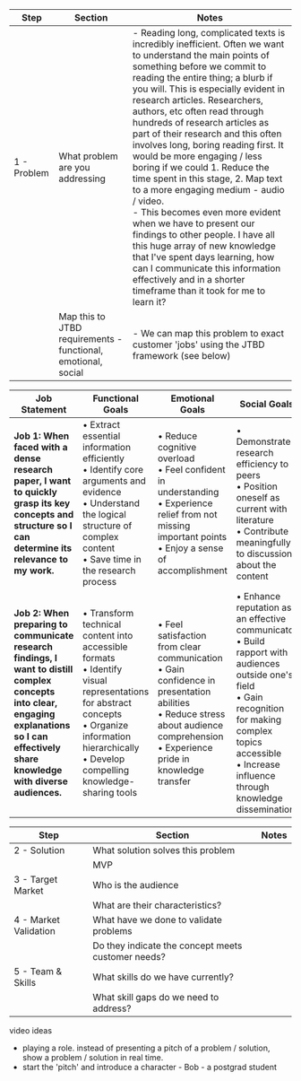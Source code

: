 
| Step        | Section                                                       | Notes                                                                                                                                                                                                                                                                                                                                                                                                                                                                                                                                                                                                                                                                                                                                                                                                                                      |
| ----------- | ------------------------------------------------------------- | ------------------------------------------------------------------------------------------------------------------------------------------------------------------------------------------------------------------------------------------------------------------------------------------------------------------------------------------------------------------------------------------------------------------------------------------------------------------------------------------------------------------------------------------------------------------------------------------------------------------------------------------------------------------------------------------------------------------------------------------------------------------------------------------------------------------------------------------ |
| 1 - Problem | What problem are you addressing                               | - Reading long, complicated texts is incredibly inefficient. Often we want to understand the main points of something before we commit to reading the entire thing; a blurb if you will. This is especially evident in research articles. Researchers, authors, etc often read through hundreds of research articles as part of their research and this often involves long, boring reading first. It would be more engaging / less boring if we could 1. Reduce the time spent in this stage, 2. Map text to a more engaging medium - audio / video.<br>- This becomes even more evident when we have to present our findings to other people. I have all this huge array of new knowledge that I've spent days learning, how can I communicate this information effectively and in a shorter timeframe than it took for me to learn it?  |
|             | Map this to JTBD requirements - functional, emotional, social | - We can map this problem to exact customer 'jobs' using the JTBD framework (see below)                                                                                                                                                                                                                                                                                                                                                                                                                                                                                                                                                                                                                                                                                                                                                    |

| Job Statement                                                                                                                                                                                 | Functional Goals                                                                                                                                                                                          | Emotional Goals                                                                                                                                                                         | Social Goals                                                                                                                                                                                                               |
| --------------------------------------------------------------------------------------------------------------------------------------------------------------------------------------------- | --------------------------------------------------------------------------------------------------------------------------------------------------------------------------------------------------------- | --------------------------------------------------------------------------------------------------------------------------------------------------------------------------------------- | -------------------------------------------------------------------------------------------------------------------------------------------------------------------------------------------------------------------------- |
| **Job 1: When faced with a dense research paper, I want to quickly grasp its key concepts and structure so I can determine its relevance to my work.**                                        | • Extract essential information efficiently<br>• Identify core arguments and evidence<br>• Understand the logical structure of complex content<br>• Save time in the research process                     | • Reduce cognitive overload<br>• Feel confident in understanding<br>• Experience relief from not missing important points<br>• Enjoy a sense of accomplishment                          | • Demonstrate research efficiency to peers<br>• Position oneself as current with literature<br>• Contribute meaningfully to discussions about the content                                                                  |
| **Job 2: When preparing to communicate research findings, I want to distill complex concepts into clear, engaging explanations so I can effectively share knowledge with diverse audiences.** | • Transform technical content into accessible formats<br>• Identify visual representations for abstract concepts<br>• Organize information hierarchically<br>• Develop compelling knowledge-sharing tools | • Feel satisfaction from clear communication<br>• Gain confidence in presentation abilities<br>• Reduce stress about audience comprehension<br>• Experience pride in knowledge transfer | • Enhance reputation as an effective communicator<br>• Build rapport with audiences outside one's field<br>• Gain recognition for making complex topics accessible<br>• Increase influence through knowledge dissemination |




| Step                  | Section                                            | Notes |
| --------------------- | -------------------------------------------------- | ----- |
| 2 - Solution          | What solution solves this problem                  |       |
|                       | MVP                                                |       |
| 3 - Target Market     | Who is the audience                                |       |
|                       | What are their characteristics?                    |       |
| 4 - Market Validation | What have we done to validate problems             |       |
|                       | Do they indicate the concept meets customer needs? |       |
| 5 - Team & Skills     | What skills do we have currently?                  |       |
|                       | What skill gaps do we need to address?             |       |

video ideas
- playing a role. instead of presenting a pitch of a problem / solution, show a problem / solution in real time. 
- start the 'pitch' and introduce a character - Bob - a postgrad student 
